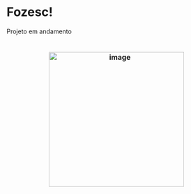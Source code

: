 # Fozesc!

Projeto em andamento
#

<H3 align="center">
<img width="310" alt="image" src="https://github.com/LucasQuadros19/Fozesc/assets/103599939/430e92ff-e815-4b3f-8766-de9af45845d5">
</H3>


